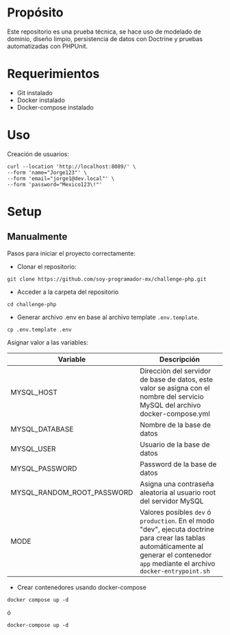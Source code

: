 # Propósito

Este repositorio es una prueba técnica, se hace uso de modelado de dominio, diseño limpio, persistencia de datos con Doctrine y pruebas automatizadas con PHPUnit.

# Requerimientos

* Git instalado
* Docker instalado
* Docker-compose instalado

# Uso

Creación de usuarios:

```
curl --location 'http://localhost:8089/' \
--form 'name="Jorge123"' \
--form 'email="jorge1@dev.local"' \
--form 'password="Mexico123\!"'
```

# Setup

## Manualmente

Pasos para iniciar el proyecto correctamente:

* Clonar el repositorio:

```
git clone https://github.com/soy-programador-mx/challenge-php.git
```

* Acceder a la carpeta del repositorio

```
cd challenge-php
```

* Generar archivo .env en base al archivo template ```.env.template```.

```
cp .env.template .env
```

Asignar valor a las variables:

Variable | Descripción
---------|------------
MYSQL_HOST| Dirección del servidor de base de datos, este valor se asigna con el nombre del servicio MySQL del archivo docker-compose.yml
MYSQL_DATABASE | Nombre de la base de datos
MYSQL_USER | Usuario de la base de datos
MYSQL_PASSWORD | Password de la base de datos
MYSQL_RANDOM_ROOT_PASSWORD | Asigna una contraseña aleatoria al usuario root del servidor MySQL
MODE | Valores posibles ```dev``` ó ```production```. En el modo "dev", ejecuta doctrine para crear las tablas automáticamente al generar el contenedor ```app``` mediante el archivo ```docker-entrypoint.sh```

* Crear contenedores usando docker-compose

```
docker compose up -d
```
ó
```
docker-compose up -d
```